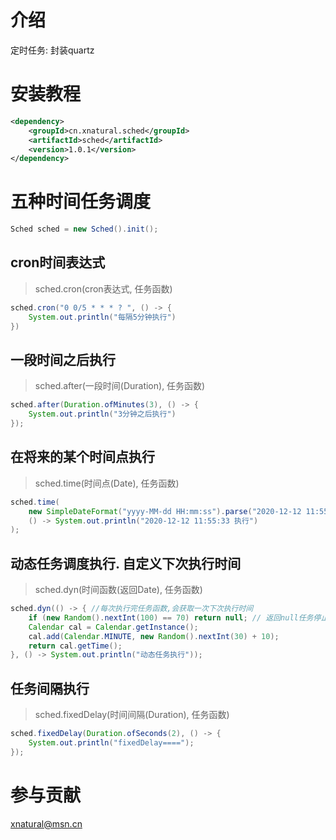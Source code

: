 # 介绍
定时任务: 封装quartz

# 安装教程
```xml
<dependency>
    <groupId>cn.xnatural.sched</groupId>
    <artifactId>sched</artifactId>
    <version>1.0.1</version>
</dependency>
```

# 五种时间任务调度
```java
Sched sched = new Sched().init();
```

## cron时间表达式
> sched.cron(cron表达式, 任务函数)
```java
sched.cron("0 0/5 * * * ? ", () -> {
    System.out.println("每隔5分钟执行")
})
```

## 一段时间之后执行
> sched.after(一段时间(Duration), 任务函数)
```java
sched.after(Duration.ofMinutes(3), () -> {
    System.out.println("3分钟之后执行")
});
```

## 在将来的某个时间点执行
> sched.time(时间点(Date), 任务函数)
```java
sched.time(
    new SimpleDateFormat("yyyy-MM-dd HH:mm:ss").parse("2020-12-12 11:55:33"), 
    () -> System.out.println("2020-12-12 11:55:33 执行")
);
```

## 动态任务调度执行. 自定义下次执行时间
> sched.dyn(时间函数(返回Date), 任务函数)
```java
sched.dyn(() -> { //每次执行完任务函数,会获取一次下次执行时间
    if (new Random().nextInt(100) == 70) return null; // 返回null任务停止
    Calendar cal = Calendar.getInstance();
    cal.add(Calendar.MINUTE, new Random().nextInt(30) + 10);
    return cal.getTime();
}, () -> System.out.println("动态任务执行"));
```

## 任务间隔执行
> sched.fixedDelay(时间间隔(Duration), 任务函数)
```java
sched.fixedDelay(Duration.ofSeconds(2), () -> {
    System.out.println("fixedDelay====");
});
```

# 参与贡献
xnatural@msn.cn
